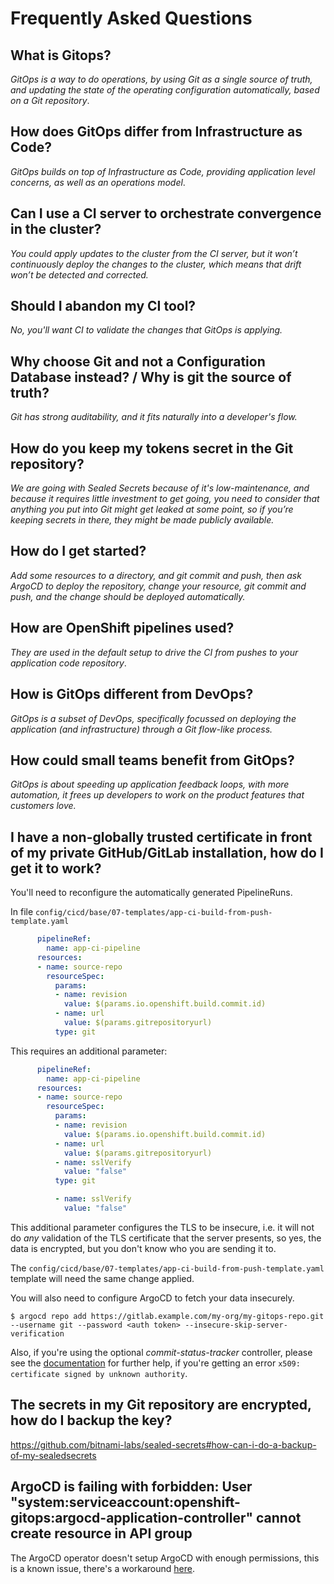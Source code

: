 # Frequently Asked Questions

## What is Gitops?
_GitOps is a way to do operations, by using Git as a single source of truth, and updating the state of the operating configuration automatically, based on a Git repository_.

## How does GitOps differ from Infrastructure as Code?
_GitOps builds on top of Infrastructure as Code, providing application level concerns, as well as an operations model_.

## Can I use a CI server to orchestrate convergence in the cluster?
_You could apply updates to the cluster from the CI server, but it won’t continuously deploy the changes to the cluster, which means that drift won’t be detected and corrected._

## Should I abandon my CI tool?
_No, you'll want  CI to validate the changes that GitOps is applying._

## Why choose Git and not a Configuration Database instead? / Why is git the source of truth?
_Git has strong auditability, and it fits naturally into a developer's flow._

## How do you keep my tokens secret in the Git repository?
_We are going with Sealed Secrets because of it's low-maintenance, and because it requires little investment to get going, you need to consider that anything you put into Git might get leaked at some point, so if you’re keeping secrets in there, they might be made publicly available._

## How do I get started?
_Add some resources to a directory, and git commit and push, then ask ArgoCD to deploy the repository, change your resource, git commit and push, and the change should be deployed automatically._

## How are OpenShift pipelines used?
_They are used in the default setup to drive the CI from pushes to your application code repository_.

## How is GitOps different from DevOps?
_GitOps is a subset of DevOps, specifically focussed on deploying the application (and infrastructure) through a Git flow-like process._

## How could small teams benefit from GitOps?
_GitOps is about speeding up application feedback loops, with more automation, it frees up developers to work on the product features that customers love._

## I have a non-globally trusted certificate in front of my private GitHub/GitLab installation, how do I get it to work?
You'll need to reconfigure the automatically generated PipelineRuns.

In file `config/cicd/base/07-templates/app-ci-build-from-push-template.yaml`

```yaml
      pipelineRef:
        name: app-ci-pipeline
      resources:
      - name: source-repo
        resourceSpec:
          params:
          - name: revision
            value: $(params.io.openshift.build.commit.id)
          - name: url
            value: $(params.gitrepositoryurl)
          type: git
```

This requires an additional parameter:

```yaml
      pipelineRef:
        name: app-ci-pipeline
      resources:
      - name: source-repo
        resourceSpec:
          params:
          - name: revision
            value: $(params.io.openshift.build.commit.id)
          - name: url
            value: $(params.gitrepositoryurl)
          - name: sslVerify
            value: "false"
          type: git
```

```yaml
          - name: sslVerify
            value: "false"
```

This additional parameter configures the TLS to be insecure, i.e. it will not do _any_ validation of the TLS certificate that the server presents, so yes, the data is encrypted, but you don't know who you are sending it to.

The `config/cicd/base/07-templates/app-ci-build-from-push-template.yaml` template will need the same change applied.

You will also need to configure ArgoCD to fetch your data insecurely.

```
$ argocd repo add https://gitlab.example.com/my-org/my-gitops-repo.git --username git --password <auth token> --insecure-skip-server-verification
```

Also, if you're using the optional _commit-status-tracker_ controller, please see the [documentation](https://github.com/tektoncd/experimental/tree/master/commit-status-tracker#private-git-repository-hosts) for further help, if you're getting an error `x509: certificate signed by unknown authority`.

## The secrets in my Git repository are encrypted, how do I backup the key?

https://github.com/bitnami-labs/sealed-secrets#how-can-i-do-a-backup-of-my-sealedsecrets

## ArgoCD is failing with forbidden: User "system:serviceaccount:openshift-gitops:argocd-application-controller" cannot create resource in API group

The ArgoCD operator doesn't setup ArgoCD with enough permissions, this is a
known issue, there's a workaround [here](https://github.com/redhat-developer/kam/blob/master/docs/journey/day1/prerequisites/argocd.md#Add-Role-Binding).


